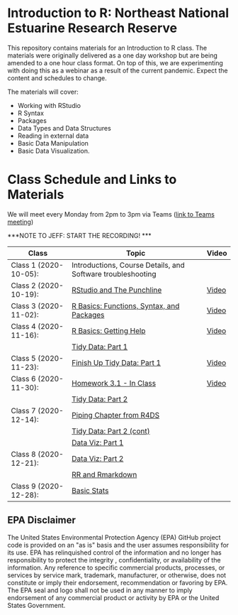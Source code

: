 # Introduction to R: Northeast National Estuarine Research Reserve

This repository contains materials for an Introduction to R class.  The materials were originally delivered as a one day workshop but are being amended to a one hour class format.  On top of this, we are experimenting with doing this as a webinar as a result of the current pandemic.  Expect the content and schedules to change.

The materials will cover:

- Working with RStudio
- R Syntax
- Packages
- Data Types and Data Structures
- Reading in external data
- Basic Data Manipulation
- Basic Data Visualization.

# Class Schedule and Links to Materials
We will meet every Monday from 2pm to 3pm via Teams ([link to Teams meeting](https://teams.microsoft.com/l/meetup-join/19%3ameeting_N2I1N2U4OWYtMWM1MC00MjRhLWFlNWQtMjQzMzc1MmEyOTI4%40thread.v2/0?context=%7b%22Tid%22%3a%2288b378b3-6748-4867-acf9-76aacbeca6a7%22%2c%22Oid%22%3a%2290904e2a-aa82-465e-9922-afce4bc6d524%22%7d)) 

***NOTE TO JEFF:  START THE RECORDING! ***

|Class                      |Topic                                             |Video |
|---------------------------|--------------------------------------------------|------| 
|Class 1 (2020-10-05):      |Introductions, Course Details, and Software troubleshooting||      
|Class 2 (2020-10-19):      |[RStudio and The Punchline](lessons/01_rstudio.md)| [Video](https://youtu.be/Nvqtjt73k3g)|
|Class 3 (2020-11-02):      |[R Basics: Functions, Syntax, and Packages](lessons/02_r_basics.md)| [Video](https://youtu.be/DjQMiTpWLto)|
|Class 4 (2020-11-16):      |[R Basics: Getting Help](lessons/02_r_basics.md#getting-help)| [Video](https://youtu.be/NGe85RBug8s)|
|                           |[Tidy Data: Part 1](lessons/03_tidy_data_in_r_1.md)||
|Class 5 (2020-11-23):      |[Finish Up Tidy Data: Part 1](lessons/03_tidy_data_in_r_1.md)| [Video](https://youtu.be/y_gMptkUutI)|
|Class 6 (2020-11-30):      |[Homework 3.1 - In Class](lessons/03_tidy_data_in_r_1.md#homework-31)| [Video](https://youtu.be/TZZ06Gl3UGA)|
|                           |[Tidy Data: Part 2](lessons/03_tidy_data_in_r_2.md)||
|Class 7 (2020-12-14):      |[Piping Chapter from R4DS](https://r4ds.had.co.nz/pipes.html)||
|                           |[Tidy Data: Part 2 (cont)](lessons/03_tidy_data_in_r_2.md#mutate)||
|                           |[Data Viz: Part 1](lessons/04_data_viz_with_ggplot2.md)||
|Class 8 (2020-12-21):      |[Data Viz: Part 2](lessons/04_data_viz_with_ggplot2.md)||
|                           |[RR and Rmarkdown](lessons/05_rr_and_rmarkdown.md)||
|Class 9 (2020-12-28):      |[Basic Stats](lessons/06_basic_stats.md)          ||


## EPA Disclaimer
The United States Environmental Protection Agency (EPA) GitHub project code is provided on an "as is" basis and the user assumes responsibility for its use. EPA has relinquished control of the information and no longer has responsibility to protect the integrity , confidentiality, or availability of the information. Any reference to specific commercial products, processes, or services by service mark, trademark, manufacturer, or otherwise, does not constitute or imply their endorsement, recommendation or favoring by EPA. The EPA seal and logo shall not be used in any manner to imply endorsement of any commercial product or activity by EPA or the United States Government.